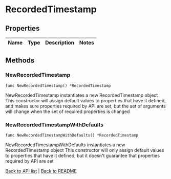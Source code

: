 # RecordedTimestamp

## Properties

Name | Type | Description | Notes
------------ | ------------- | ------------- | -------------

## Methods

### NewRecordedTimestamp

`func NewRecordedTimestamp() *RecordedTimestamp`

NewRecordedTimestamp instantiates a new RecordedTimestamp object
This constructor will assign default values to properties that have it defined,
and makes sure properties required by API are set, but the set of arguments
will change when the set of required properties is changed

### NewRecordedTimestampWithDefaults

`func NewRecordedTimestampWithDefaults() *RecordedTimestamp`

NewRecordedTimestampWithDefaults instantiates a new RecordedTimestamp object
This constructor will only assign default values to properties that have it defined,
but it doesn't guarantee that properties required by API are set


[Back to API list](../README.md#documentation-for-api-endpoints) | [Back to README](../README.md)
